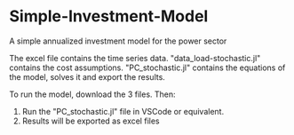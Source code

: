 # Simple-Investment-Model
A simple annualized investment model for the power sector

The excel file contains the time series data. "data_load-stochastic.jl" contains the cost assumptions. "PC_stochastic.jl" contains the equations of the model, solves it and export the results.

To run the model, download the 3 files. Then:
1) Run the "PC_stochastic.jl" file in VSCode or equivalent.
2) Results will be exported as excel files
